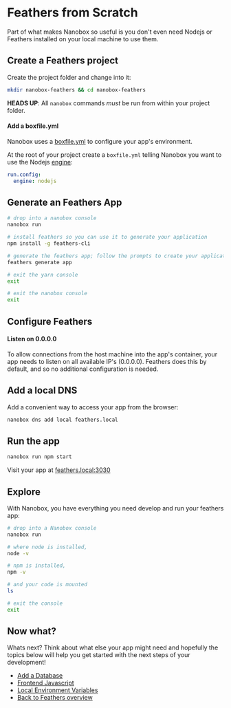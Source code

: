 # Feathers from Scratch
Part of what makes Nanobox so useful is you don't even need Nodejs or Feathers installed on your local machine to use them.

## Create a Feathers project
Create the project folder and change into it:

```bash
mkdir nanobox-feathers && cd nanobox-feathers
```

**HEADS UP**: All `nanobox` commands *must* be run from within your project folder.

#### Add a boxfile.yml
Nanobox uses a <a href="https://docs.nanobox.io/boxfile/" target="\_blank">boxfile.yml</a> to configure your app's environment.

At the root of your project create a `boxfile.yml` telling Nanobox you want to use the Nodejs <a href="https://docs.nanobox.io/engines/" target="\_blank">engine</a>:

```yaml
run.config:
  engine: nodejs
```

## Generate an Feathers App

```bash
# drop into a nanobox console
nanobox run

# install feathers so you can use it to generate your application
npm install -g feathers-cli

# generate the feathers app; follow the prompts to create your application
feathers generate app

# exit the yarn console
exit

# exit the nanobox console
exit
```

## Configure Feathers

#### Listen on 0.0.0.0
To allow connections from the host machine into the app's container, your app needs to listen on all available IP's (0.0.0.0). Feathers does this by default, and so no additional configuration is needed.

## Add a local DNS
Add a convenient way to access your app from the browser:

```bash
nanobox dns add local feathers.local
```

## Run the app

```bash
nanobox run npm start
```

Visit your app at <a href="http://feathers.local:3030" target="\_blank">feathers.local:3030</a>

## Explore
With Nanobox, you have everything you need develop and run your feathers app:

```bash
# drop into a Nanobox console
nanobox run

# where node is installed,
node -v

# npm is installed,
npm -v

# and your code is mounted
ls

# exit the console
exit
```

## Now what?
Whats next? Think about what else your app might need and hopefully the topics below will help you get started with the next steps of your development!

* [Add a Database](/nodejs/feathers/add-a-database)
* [Frontend Javascript](/nodejs/feathers/frontend-javascript)
* [Local Environment Variables](/nodejs/feathers/local-evars)
* [Back to Feathers overview](/nodejs/feathers)
